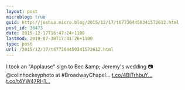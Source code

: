 ```yaml
---
layout: post
microblog: true
guid: http://joshua.micro.blog/2015/12/17/t677364450341572612.html
post_id: 36473
date: 2015-12-17T16:47:24+1100
lastmod: 2019-07-30T17:41:26+1100
type: post
url: /2015/12/17/t677364450341572612.html
---
```

I took an "Applause" sign to Bec &amp;amp; Jeremy's wedding 📷 @colinhockeyphoto at #BroadwayChapel… [t.co/4BiTrhbuY...](https://t.co/4BiTrhbuYt) [t.co/t4YW47RH1...](https://t.co/t4YW47RH1Q)
